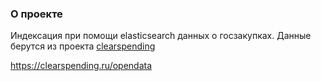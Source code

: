### О проекте
Индексация при помощи elasticsearch данных о госзакупках. Данные берутся из проекта [clearspending](https://clearspending.ru/opendata/)

https://clearspending.ru/opendata